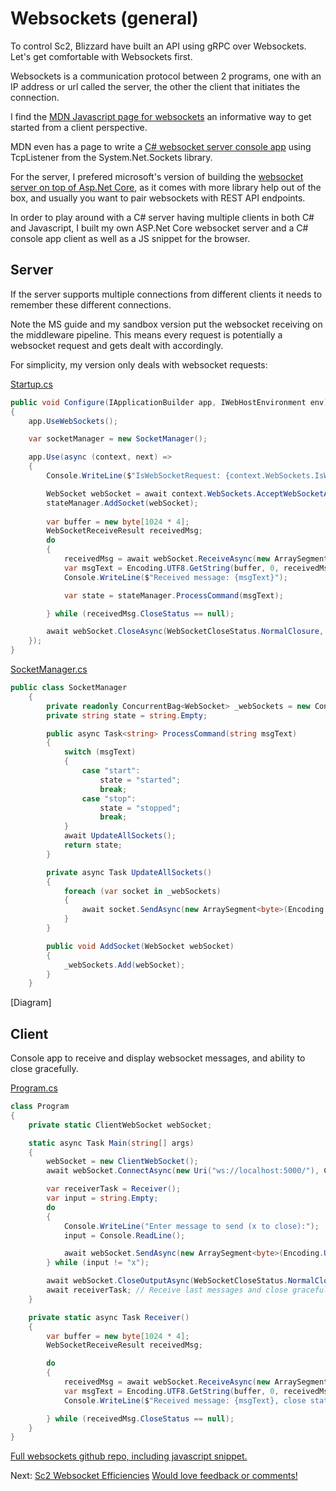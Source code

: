# Websockets (general)
To control Sc2, Blizzard have built an API using gRPC over Websockets. Let's get comfortable with Websockets first.

Websockets is a communication protocol between 2 programs, one with an IP address or url called the server, the other the client that initiates the connection.

I find the [MDN Javascript page for websockets](https://developer.mozilla.org/en-US/docs/Web/API/WebSocket) an informative way to get started from a client perspective.

MDN even has a page to write a [C# websocket server console app](https://developer.mozilla.org/en-US/docs/Web/API/WebSockets_API/Writing_WebSocket_server) using TcpListener from the System.Net.Sockets library.

For the server, I prefered microsoft's version of building the [websocket server on top of Asp.Net Core](https://docs.microsoft.com/en-us/aspnet/core/fundamentals/websockets?view=aspnetcore-3.1), as it comes with more library help out of the box, and usually you want to pair websockets with REST API endpoints.

In order to play around with a C# server having multiple clients in both C# and Javascript, I built my own ASP.Net Core websocket server and a C# console app client as well as a JS snippet for the browser.

## Server
If the server supports multiple connections from different clients it needs to remember these different connections.

Note the MS guide and my sandbox version put the websocket receiving on the middleware pipeline. This means every request is potentially a websocket request and gets dealt with accordingly.

For simplicity, my version only deals with websocket requests:

[Startup.cs](https://github.com/meselgroth/websockets-sandbox/blob/master/server/Startup.cs)
```csharp
public void Configure(IApplicationBuilder app, IWebHostEnvironment env)
{
    app.UseWebSockets();

    var socketManager = new SocketManager();

    app.Use(async (context, next) =>
    {
        Console.WriteLine($"IsWebSocketRequest: {context.WebSockets.IsWebSocketRequest}");

        WebSocket webSocket = await context.WebSockets.AcceptWebSocketAsync();
        stateManager.AddSocket(webSocket);
        
        var buffer = new byte[1024 * 4];
        WebSocketReceiveResult receivedMsg;
        do
        {
            receivedMsg = await webSocket.ReceiveAsync(new ArraySegment<byte>(buffer), CancellationToken.None);
            var msgText = Encoding.UTF8.GetString(buffer, 0, receivedMsg.Count);
            Console.WriteLine($"Received message: {msgText}");

            var state = stateManager.ProcessCommand(msgText);

        } while (receivedMsg.CloseStatus == null);

        await webSocket.CloseAsync(WebSocketCloseStatus.NormalClosure, "ok", CancellationToken.None);
    });
}
```

[SocketManager.cs](https://github.com/meselgroth/websockets-sandbox/blob/master/server/SocketManager.cs)
```csharp
public class SocketManager
    {
        private readonly ConcurrentBag<WebSocket> _webSockets = new ConcurrentBag<WebSocket>();
        private string state = string.Empty;

        public async Task<string> ProcessCommand(string msgText)
        {
            switch (msgText)
            {
                case "start":
                    state = "started";
                    break;
                case "stop":
                    state = "stopped";
                    break;
            }
            await UpdateAllSockets();
            return state;
        }

        private async Task UpdateAllSockets()
        {
            foreach (var socket in _webSockets)
            {
                await socket.SendAsync(new ArraySegment<byte>(Encoding.UTF8.GetBytes(state)), WebSocketMessageType.Text, true, CancellationToken.None);
            }
        }

        public void AddSocket(WebSocket webSocket)
        {
            _webSockets.Add(webSocket);
        }
    }
```
[Diagram]

## Client
Console app to receive and display websocket messages, and ability to close gracefully.

[Program.cs](https://github.com/meselgroth/websockets-sandbox/blob/master/csharpclient/Program.cs)
```csharp
class Program
{
    private static ClientWebSocket webSocket;

    static async Task Main(string[] args)
    {
        webSocket = new ClientWebSocket();
        await webSocket.ConnectAsync(new Uri("ws://localhost:5000/"), CancellationToken.None);

        var receiverTask = Receiver();
        var input = string.Empty;
        do
        {
            Console.WriteLine("Enter message to send (x to close):");
            input = Console.ReadLine();

            await webSocket.SendAsync(new ArraySegment<byte>(Encoding.UTF8.GetBytes(input)), WebSocketMessageType.Text, true, CancellationToken.None);
        } while (input != "x");

        await webSocket.CloseOutputAsync(WebSocketCloseStatus.NormalClosure, "ok", CancellationToken.None);
        await receiverTask; // Receive last messages and close gracefully
    }

    private static async Task Receiver()
    {
        var buffer = new byte[1024 * 4];
        WebSocketReceiveResult receivedMsg;

        do
        {
            receivedMsg = await webSocket.ReceiveAsync(new ArraySegment<byte>(buffer), CancellationToken.None);
            var msgText = Encoding.UTF8.GetString(buffer, 0, receivedMsg.Count);
            Console.WriteLine($"Received message: {msgText}, close status: {receivedMsg.CloseStatus}");

        } while (receivedMsg.CloseStatus == null);
    }
}
```

[Full websockets github repo, including javascript snippet.](https://github.com/meselgroth/websockets-sandbox)

Next: [Sc2 Websocket Efficiencies](websockets_sc2.md)
[Would love feedback or comments!](https://github.com/meselgroth/Starcraft2Bot/issues/8)